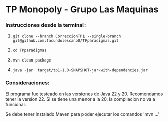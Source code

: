 <h1>TP Monopoly - Grupo Las Maquinas</h1>


### Instrucciones desde la terminal:
<ol>
  <li>

    git clone --branch CorreccionTP1 --single-branch git@github.com:facundolescano0/TPparadigmas.git 

  </li>
  <li>      

    cd TPparadigmas 
 </li> 
 <li>      

    mvn clean package 
 </li>
<li>

    java -jar  target/tp1-1.0-SNAPSHOT-jar-with-dependencies.jar
</li>
</ol>

### Consideraciones:

El programa fue testeado en las versiones de Java 22 y 20. Recomendamos tener la version 22.
Si se tiene una menor a la 20, la compilacion no va a funcionar.

Se debe tener instalado Maven para poder ejecutar los comandos 'mvn ...'
